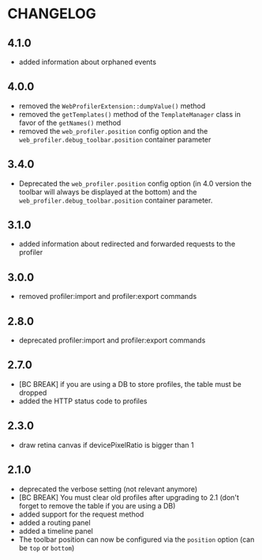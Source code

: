 CHANGELOG
=========

4.1.0
-----

 * added information about orphaned events

4.0.0
-----

 * removed the `WebProfilerExtension::dumpValue()` method
 * removed the `getTemplates()` method of the `TemplateManager` class in favor of the ``getNames()`` method
 * removed the `web_profiler.position` config option and the
   `web_profiler.debug_toolbar.position` container parameter

3.4.0
-----

 * Deprecated the `web_profiler.position` config option (in 4.0 version the toolbar
   will always be displayed at the bottom) and the `web_profiler.debug_toolbar.position`
   container parameter.

3.1.0
-----

 * added information about redirected and forwarded requests to the profiler

3.0.0
-----

 * removed profiler:import and profiler:export commands

2.8.0
-----

 * deprecated profiler:import and profiler:export commands

2.7.0
-----

 * [BC BREAK] if you are using a DB to store profiles, the table must be dropped
 * added the HTTP status code to profiles

2.3.0
-----

 * draw retina canvas if devicePixelRatio is bigger than 1

2.1.0
-----

 * deprecated the verbose setting (not relevant anymore)
 * [BC BREAK] You must clear old profiles after upgrading to 2.1 (don't forget
   to remove the table if you are using a DB)
 * added support for the request method
 * added a routing panel
 * added a timeline panel
 * The toolbar position can now be configured via the `position` option (can
   be `top` or `bottom`)
